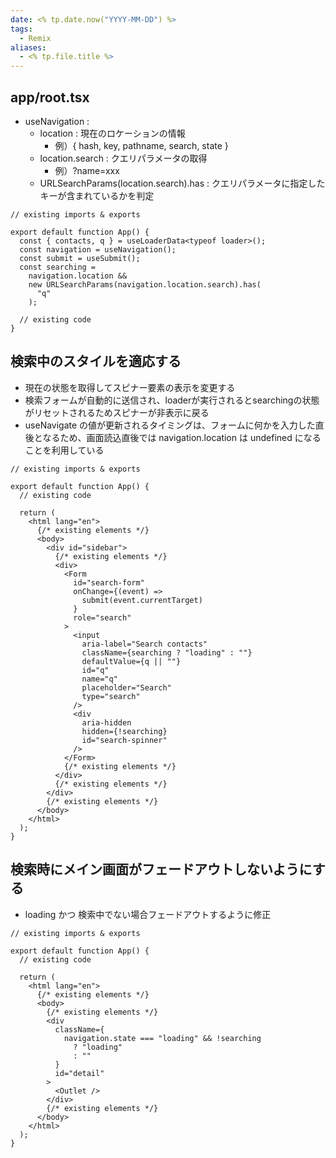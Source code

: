 ```yaml
---
date: <% tp.date.now("YYYY-MM-DD") %>
tags:
  - Remix
aliases:
  - <% tp.file.title %>
---
```

## app/root.tsx

- useNavigation : 
	- location : 現在のロケーションの情報
		- 例）{ hash, key, pathname, search, state }
	- location.search : クエリパラメータの取得
		- 例）?name=xxx
	- URLSearchParams(location.search).has : クエリパラメータに指定したキーが含まれているかを判定

```tsx
// existing imports & exports

export default function App() {
  const { contacts, q } = useLoaderData<typeof loader>();
  const navigation = useNavigation();
  const submit = useSubmit();
  const searching =
    navigation.location &&
    new URLSearchParams(navigation.location.search).has(
      "q"
    );

  // existing code
}
```

## 検索中のスタイルを適応する

- 現在の状態を取得してスピナー要素の表示を変更する
- 検索フォームが自動的に送信され、loaderが実行されるとsearchingの状態がリセットされるためスピナーが非表示に戻る
- useNavigate の値が更新されるタイミングは、フォームに何かを入力した直後となるため、画面読込直後では navigation.location は undefined になることを利用している

```tsx
// existing imports & exports

export default function App() {
  // existing code

  return (
    <html lang="en">
      {/* existing elements */}
      <body>
        <div id="sidebar">
          {/* existing elements */}
          <div>
            <Form
              id="search-form"
              onChange={(event) =>
                submit(event.currentTarget)
              }
              role="search"
            >
              <input
                aria-label="Search contacts"
                className={searching ? "loading" : ""}
                defaultValue={q || ""}
                id="q"
                name="q"
                placeholder="Search"
                type="search"
              />
              <div
                aria-hidden
                hidden={!searching}
                id="search-spinner"
              />
            </Form>
            {/* existing elements */}
          </div>
          {/* existing elements */}
        </div>
        {/* existing elements */}
      </body>
    </html>
  );
}
```

## 検索時にメイン画面がフェードアウトしないようにする

- loading かつ 検索中でない場合フェードアウトするように修正

```tsx
// existing imports & exports

export default function App() {
  // existing code

  return (
    <html lang="en">
      {/* existing elements */}
      <body>
        {/* existing elements */}
        <div
          className={
            navigation.state === "loading" && !searching
              ? "loading"
              : ""
          }
          id="detail"
        >
          <Outlet />
        </div>
        {/* existing elements */}
      </body>
    </html>
  );
}
```